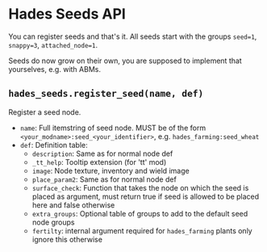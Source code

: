 # Hades Seeds API

You can register seeds and that's it. All seeds start with the groups
`seed=1`, `snappy=3`, `attached_node=1`.

Seeds do now grow on their own, you are supposed to implement that yourselves,
e.g. with ABMs.

## `hades_seeds.register_seed(name, def)`
Register a seed node.

* `name`: Full itemstring of seed node. MUST be of the form
         `<your_modname>:seed_<your_identifier>`,
          e.g. `hades_farming:seed_wheat`
* `def`: Definition table:
    * `description`: Same as for normal node def
    * `_tt_help`: Tooltip extension (for 'tt' mod)
    * `image`: Node texture, inventory and wield image
    * `place_param2`: Same as for normal node def
    * `surface_check`: Function that takes the node on which the seed is
                       placed as argument, must return true if seed is allowed
                       to be placed here and false otherwise
    * `extra_groups`: Optional table of groups to add to the default seed node groups
    * `fertilty`: internal argument required for `hades_farming` plants only
                  ignore this otherwise

